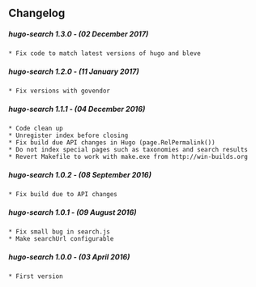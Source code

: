 ## Changelog

##### hugo-search 1.3.0 - (02 December 2017)

    * Fix code to match latest versions of hugo and bleve

##### hugo-search 1.2.0 - (11 January 2017)

    * Fix versions with govendor

##### hugo-search 1.1.1 - (04 December 2016)

    * Code clean up
    * Unregister index before closing
    * Fix build due API changes in Hugo (page.RelPermalink())
    * Do not index special pages such as taxonomies and search results
    * Revert Makefile to work with make.exe from http://win-builds.org

##### hugo-search 1.0.2 - (08 September 2016)

	* Fix build due to API changes

##### hugo-search 1.0.1 - (09 August 2016)

    * Fix small bug in search.js
    * Make searchUrl configurable

##### hugo-search 1.0.0 - (03 April 2016)

    * First version
